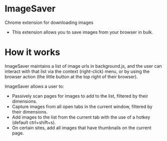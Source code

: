# ImageSaver
Chrome extension for downloading images
* This extension allows you to save images from your browser in bulk.

# How it works
ImageSaver maintains a list of image urls in background.js, and the user can interact with that list via the
context (right-click) menu, or by using the browser action (the little button at the top right of their browser).

ImageSaver allows a user to:
* Passively scan pages for images to add to the list, filtered by their dimensions.
* Capture images from all open tabs in the current window, filtered by their dimensions.
* Add images to the list from the current tab with the use of a hotkey (default ctrl+shift+s).
* On certain sites, add all images that have thumbnails on the current page.
